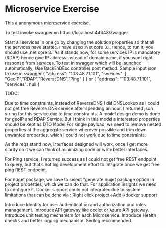 # Microservice Exercise
This a anonymous microservice exercise. 

To test invoke swagger on https://localhost:44343/Swagger

Start all services in one go by changing the solution properties so that all the services have started. I have used .Net core 3.1. Hence, to run it, you should use .net core 3.1
As it stands now, for some services IP is mandatory (RDAP) hence give IP address instead of domain name, if you want right response from services.
To test in swagger which will be launched automatically, Use BackEnDExc controller post method. Sample input json to use in swagger 
{
  "address": "103.48.71.101",
  "services": [
    "GeoIP","RDAP","ReverseDNS","Ping"
  ]
}
or
{
  "address": "103.48.71.101",
  "services": null
}

TODO:

Due to time constraints, Instead of ReverseDNS I did DNSLookup as I could not get free Reverse DNS service after spending an hour. I returned json string for this service due to time constraints. A model design demo is done for geoIP and RDAP Service. But I think in this model a interested properties should be kept as DTO Model 
For single payload, we need to remove nested properties at the aggregate service wherever possible and trim down unwanted properties, which I could not work due to time constraints.

As the reqs stand now, interfaces designed will work, once I get more clarity on it we can think of minimizing code or write better interfaces.

For Ping service, I returned success as I could not get free REST endpoint to query, but that’s not big development effort to integrate once we get free ping REST endpoint.

For nuget package, we have to select "generate nuget package option in project properties, which we can do that.
For application insights we need to configure it.
Docker support  could not integrated due to system limitations that can be done via : Right click project->Add->docker support

Introduce Identity for user authentication and authorization and roles management.
Introduce API gateway like ocelot or Azure API gateway.
Introduce unit testing mechanism for each Microservice.
Introduce Health checks and better logging mechanism. Serilog recommended.




